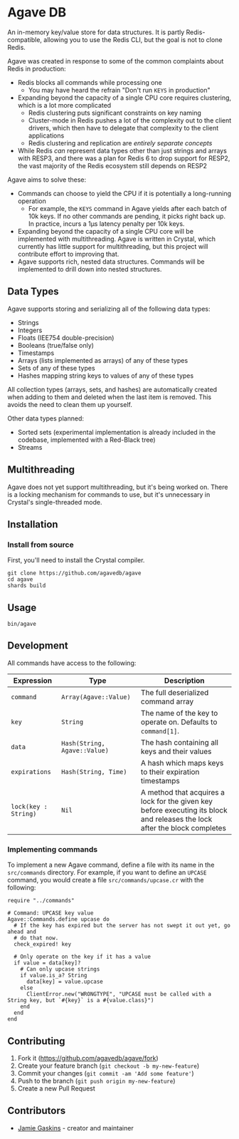 # Agave DB

An in-memory key/value store for data structures. It is partly Redis-compatible, allowing you to use the Redis CLI, but the goal is not to clone Redis.

Agave was created in response to some of the common complaints about Redis in production:

- Redis blocks all commands while processing one
  - You may have heard the refrain "Don't run `KEYS` in production"
- Expanding beyond the capacity of a single CPU core requires clustering, which is a lot more complicated
  - Redis clustering puts significant constraints on key naming
  - Cluster-mode in Redis pushes a lot of the complexity out to the client drivers, which then have to delegate that complexity to the client applications
  - Redis clustering and replication are _entirely separate concepts_
- While Redis _can_ represent data types other than just strings and arrays with RESP3, and there was a plan for Redis 6 to drop support for RESP2, the vast majority of the Redis ecosystem still depends on RESP2

Agave aims to solve these:

- Commands can choose to yield the CPU if it is potentially a long-running operation
  - For example, the `KEYS` command in Agave yields after each batch of 10k keys. If no other commands are pending, it picks right back up. In practice, incurs a 1µs latency penalty per 10k keys.
- Expanding beyond the capacity of a single CPU core will be implemented with multithreading. Agave is written in Crystal, which currently has little support for multithreading, but this project will contribute effort to improving that.
- Agave supports rich, nested data structures. Commands will be implemented to drill down into nested structures.

## Data Types

Agave supports storing and serializing all of the following data types:

- Strings
- Integers
- Floats (IEE754 double-precision)
- Booleans (true/false only)
- Timestamps
- Arrays (lists implemented as arrays) of any of these types
- Sets of any of these types
- Hashes mapping string keys to values of any of these types

All collection types (arrays, sets, and hashes) are automatically created when adding to them and deleted when the last item is removed. This avoids the need to clean them up yourself.

Other data types planned:

- Sorted sets (experimental implementation is already included in the codebase, implemented with a Red-Black tree)
- Streams

## Multithreading

Agave does not yet support multithreading, but it's being worked on. There is a locking mechanism for commands to use, but it's unnecessary in Crystal's single-threaded mode.

## Installation

### Install from source

First, you'll need to install the Crystal compiler.

```shell
git clone https://github.com/agavedb/agave
cd agave
shards build
```

## Usage

```shell
bin/agave
```

## Development

All commands have access to the following:

| Expression | Type | Description |
|-|-|-|
| `command` | `Array(Agave::Value)` | The full deserialized command array |
| `key` | `String` | The name of the key to operate on. Defaults to `command[1]`. |
| `data` | `Hash(String, Agave::Value)` | The hash containing all keys and their values |
| `expirations` | `Hash(String, Time)` | A hash which maps keys to their expiration timestamps |
| `lock(key : String)` | `Nil` | A method that acquires a lock for the given key before executing its block and releases the lock after the block completes |

### Implementing commands

To implement a new Agave command, define a file with its name in the `src/commands` directory.  For example, if you want to define an `UPCASE` command, you would create a file `src/commands/upcase.cr` with the following:

```crystal
require "../commands"

# Command: UPCASE key value
Agave::Commands.define upcase do
  # If the key has expired but the server has not swept it out yet, go ahead and
  # do that now.
  check_expired! key

  # Only operate on the key if it has a value
  if value = data[key]?
    # Can only upcase strings
    if value.is_a? String
      data[key] = value.upcase
    else
      ClientError.new("WRONGTYPE", "UPCASE must be called with a String key, but `#{key}` is a #{value.class}")
    end
  end
end
```

## Contributing

1. Fork it (<https://github.com/agavedb/agave/fork>)
2. Create your feature branch (`git checkout -b my-new-feature`)
3. Commit your changes (`git commit -am 'Add some feature'`)
4. Push to the branch (`git push origin my-new-feature`)
5. Create a new Pull Request

## Contributors

- [Jamie Gaskins](https://github.com/jgaskins) - creator and maintainer
